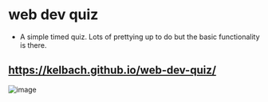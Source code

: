 # web dev quiz
* A simple timed quiz. Lots of prettying up to do but the basic functionality is there.
## https://kelbach.github.io/web-dev-quiz/
![image](https://user-images.githubusercontent.com/87092340/134561485-3be57a3d-7eb2-44ff-890f-621ccc688ccb.png)
